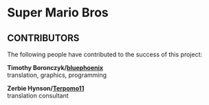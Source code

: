 # Super Mario Bros

## CONTRIBUTORS

The following people have contributed to the success of this project:

**Timothy Boronczyk/[bluephoenix](https://www.romhacking.net/forum/index.php?action=profile;u=71285)**  
translation, graphics, programming

**Zerbie Hynson/[Terpomo11](https://www.reddit.com/user/terpomo11)**  
translation consultant

